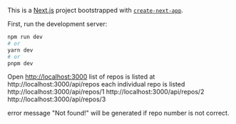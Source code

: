 This is a [Next.js](https://nextjs.org/) project bootstrapped with [`create-next-app`](https://github.com/vercel/next.js/tree/canary/packages/create-next-app).

First, run the development server:

```bash
npm run dev
# or
yarn dev
# or
pnpm dev
```

Open [http://localhost:3000](http://localhost:3000)
list of repos is listed at http://localhost:3000/api/repos
each individual repo is listed http://localhost:3000/api/repos/1
                               http://localhost:3000/api/repos/2 
                               http://localhost:3000/api/repos/3

error message "Not found!" will be generated if repo number is not correct.